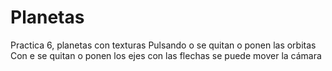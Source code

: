 # Planetas
Practica 6, planetas con texturas
Pulsando o se quitan o ponen las orbitas
Con e se quitan o ponen los ejes
con las flechas se puede mover la cámara
